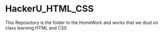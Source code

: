 # HackerU_HTML_CSS
This Reposotory is the folder to the HomeWork and works that we diud on class learning HTML and CSS
